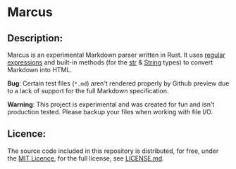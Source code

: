 # Marcus
## Description:
Marcus is an experimental Markdown parser written in Rust. It uses [regular expressions](https://docs.rs/regex/latest/regex/#example-iterating-over-capture-groups) and built-in methods (for the [str](https://doc.rust-lang.org/std/primitive.str.html#implementations) &amp; [String](https://doc.rust-lang.org/std/string/struct.String.html#implementations) types) to convert Markdown into HTML.

**Bug**: Certain test files (`*.md`) aren't rendered properly by Github preview due to a lack of support for the full Markdown specification.

**Warning**: This project is experimental and was created for fun and isn't production tested. Please backup your files when working with file I/O.

## Licence:
The source code included in this repository is distributed, for free, under the [MIT Licence](https://choosealicense.com/licenses/mit/), for the full license, see [LICENSE.md](https://github.com/Malekaia/Marcus/blob/master/LICENSE.md).
